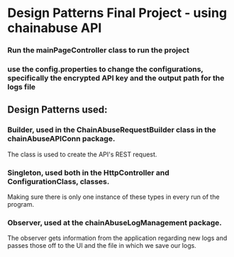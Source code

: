 # Design Patterns Final Project - using chainabuse API

### Run the mainPageController class to run the project
### use the config.properties to change the configurations, specifically the encrypted API key and the output path for the logs file

## Design Patterns used:
### Builder, used in the ChainAbuseRequestBuilder class in the chainAbuseAPIConn package.  
The class is used to create the API's REST request.
### Singleton, used both in the HttpController and ConfigurationClass, classes.  
Making sure there is only one instance of these types in every run of the program.
### Observer, used at the chainAbuseLogManagement package.  
The observer gets information from the application regarding new logs and passes those off to the UI and the file in which we save our logs.
